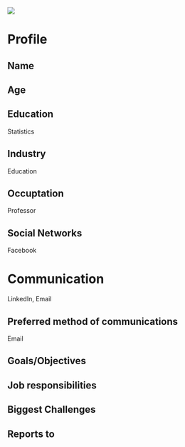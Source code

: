 ![](https://cdn4.iconfinder.com/data/icons/people-of-medical-education-and-science/512/People_Medical_Education_Science_old_woman-512.png)

# Profile

## Name


## Age

## Education
Statistics

## Industry
Education

## Occuptation
Professor

## Social Networks
Facebook

# Communication
LinkedIn, Email

## Preferred method of communications
Email

## Goals/Objectives

## Job responsibilities

## Biggest Challenges

## Reports to
